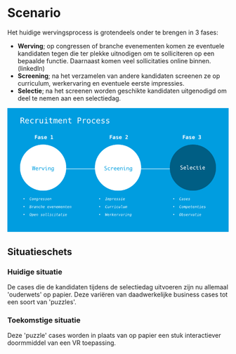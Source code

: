 # Scenario

Het huidige wervingsprocess is grotendeels onder te brengen in 3 fases:

* **Werving**; op congressen of branche evenementen komen ze eventuele kandidaten tegen die ter plekke uitnodigen om te solliciteren op een bepaalde functie. Daarnaast komen veel sollicitaties online binnen. (linkedIn)
* **Screening**; na het verzamelen van andere kandidaten screenen ze op curriculum, werkervaring en eventuele eerste impressies.
* **Selectie**; na het screenen worden geschikte kandidaten uitgenodigd om deel te nemen aan een selectiedag.

![Scenario Recruitment Process](/resources/scenario.jpg)

## Situatieschets

### Huidige situatie
De cases die de kandidaten tijdens de selectiedag uitvoeren zijn nu allemaal 'ouderwets' op papier. Deze variëren van daadwerkelijke business cases tot een soort van 'puzzles'.

### Toekomstige situatie
Deze 'puzzle' cases worden in plaats van op papier een stuk interactiever doormmiddel van een VR toepassing.